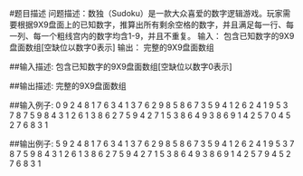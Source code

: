 #题目描述
    问题描述：数独（Sudoku）是一款大众喜爱的数字逻辑游戏。玩家需要根据9X9盘面上的已知数字，推算出所有剩余空格的数字，并且满足每一行、每一列、每一个粗线宫内的数字均含1-9，并且不重复。
    输入：
    包含已知数字的9X9盘面数组[空缺位以数字0表示]
    输出：
    完整的9X9盘面数组

##输入描述:
    包含已知数字的9X9盘面数组[空缺位以数字0表示]

##输出描述:
    完整的9X9盘面数组

##输入例子:
    0 9 2 4 8 1 7 6 3
    4 1 3 7 6 2 9 8 5
    8 6 7 3 5 9 4 1 2
    6 2 4 1 9 5 3 7 8
    7 5 9 8 4 3 1 2 6
    1 3 8 6 2 7 5 9 4
    2 7 1 5 3 8 6 4 9
    3 8 6 9 1 4 2 5 7
    0 4 5 2 7 6 8 3 1

##输出例子:
    5 9 2 4 8 1 7 6 3
    4 1 3 7 6 2 9 8 5
    8 6 7 3 5 9 4 1 2
    6 2 4 1 9 5 3 7 8
    7 5 9 8 4 3 1 2 6
    1 3 8 6 2 7 5 9 4
    2 7 1 5 3 8 6 4 9
    3 8 6 9 1 4 2 5 7
    9 4 5 2 7 6 8 3 1